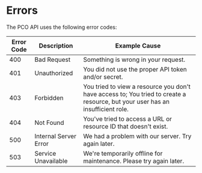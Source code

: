 # Errors

The PCO API uses the following error codes:

Error Code | Description           | Example Cause
---------- | --------------------- | -------------
400        | Bad Request           | Something is wrong in your request.
401        | Unauthorized          | You did not use the proper API token and/or secret.
403        | Forbidden             | You tried to view a resource you don't have access to; You tried to create a resource, but your user has an insufficient role.
404        | Not Found             | You've tried to access a URL or resource ID that doesn't exist.
500        | Internal Server Error | We had a problem with our server. Try again later.
503        | Service Unavailable   | We're temporarily offline for maintenance. Please try again later.
